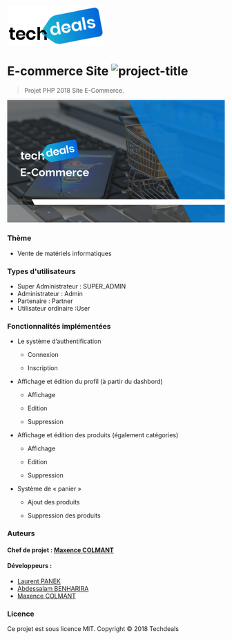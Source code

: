 ![logo projet](pics/logo.png)
# E-commerce Site ![project-title](https://img.shields.io/badge/techdeals-e--commerce-067fd8.svg)

> Projet PHP 2018 Site E-Commerce.

![screen projet](pics/screenshot.png)

### Thème

- Vente de matériels informatiques

### Types d'utilisateurs

- Super Administrateur : SUPER_ADMIN
- Administrateur : Admin
- Partenaire : Partner
- Utilisateur ordinaire :User

### Fonctionnalités implémentées

- Le système d’authentification

    * Connexion

    * Inscription

- Affichage et édition du profil (à partir du dashbord)

    * Affichage

    * Edition

    * Suppression

- Affichage et édition des produits (également catégories)

    * Affichage

    * Edition

    * Suppression


- Système de « panier »

    * Ajout des produits

    * Suppression des produits

### Auteurs

#### Chef de projet : [Maxence COLMANT](https://github.com/maxencecolmant)

#### Développeurs :

- [Laurent PANEK](https://github.com/l4u23n7p)
- [Abdessalam BENHARIRA](https://github.com/Abdessalam98)
- [Maxence COLMANT](https://github.com/maxencecolmant)

### Licence

Ce projet est sous licence MIT.
Copyright © 2018 Techdeals 
